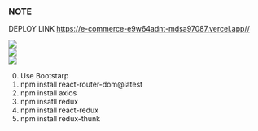 ### NOTE
DEPLOY LINK
https://e-commerce-e9w64adnt-mdsa97087.vercel.app//



<img src="https://i.imgur.com/7YgTyKH.png">
<br/>

<img src="https://i.imgur.com/uATqKdJ.png">
<br/>

<img src="https://i.imgur.com/fGTUvDg.png">


0. Use Bootstarp
1. npm install react-router-dom@latest
2. npm install axios
3. npm insatll redux
4. npm install react-redux
5. npm install redux-thunk
